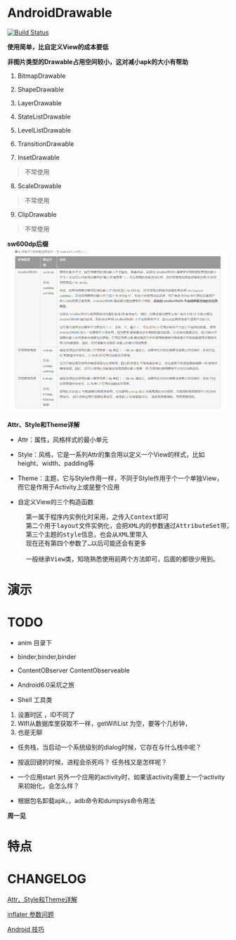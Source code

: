 # AndroidDrawable

[![Build Status](https://travis-ci.org/meolu/walle-web.svg?branch=master)](https://travis-ci.org/meolu/walle-web)

**使用简单，比自定义View的成本要低**

**非图片类型的Drawable占用空间较小，这对减小apk的大小有帮助**

1. BitmapDrawable

2. ShapeDrawable

3. LayerDrawable

4. StateListDrawable

5. LevelListDrawable

6. TransitionDrawable

7. InsetDrawable
> 不常使用

8. ScaleDrawable
> 不常使用

9. ClipDrawable
> 不常使用

**sw600dp后缀**
![](pic/屏幕尺寸限定符.png)

**Attr、Style和Theme详解**
- Attr：属性，风格样式的最小单元

- Style：风格，它是一系列Attr的集合用以定义一个View的样式，比如height、width、padding等

- Theme：主题，它与Style作用一样，不同于Style作用于个一个单独View，而它是作用于Activity上或是整个应用

- 自定义View的三个构造函数
<pre>
     第一属于程序内实例化时采用，之传入Context即可
     第二个用于layout文件实例化，会把XML内的参数通过AttributeSet带入到View内。
     第三个主题的style信息，也会从XML里带入
     现在还有第四个参数了…以后可能还会有更多

     一般继承View类，知晓熟悉使用前两个方法即可，后面的都很少用到。
</pre>

# 演示

# TODO

- anim 目录下

- binder,binder,binder

- ContentOBserver ContentObserveable

- Android6.0采坑之旅

- Shell 工具类

1. 设置时区 ，ID不同了
2. WIfI从数据库里获取不一样，getWifiList 为空，要等个几秒钟，
3. 也是无聊

- 任务栈，当启动一个系统级别的dialog时候，它存在与什么栈中呢？

- 按返回键的时候，进程会杀死吗？ 任务栈又是怎样呢？

- 一个应用start 另外一个应用的activity时，如果该activity需要上一个activity来初始化，会怎么样？

- 根据包名卸载apk，，adb命令和dumpsys命令用法

**周一见**

# 特点

# CHANGELOG
[Attr、Style和Theme详解](http://www.jianshu.com/p/dd79220b47dd)

[inflater 参数问题](http://www.jianshu.com/p/164e3ed1bc9f)

[Android 技巧](https://github.com/AndroidPreView/AndroidNote/blob/master/blog/Android%E5%BC%80%E5%8F%91%E5%BD%95/Android-%E6%8A%80%E5%B7%A7.md)








